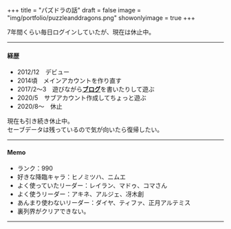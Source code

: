 +++
title = "パズドラの話"
draft = false
image = "img/portfolio/puzzleanddragons.png"
showonlyimage = true
+++

7年間くらい毎日ログインしていたが、現在は休止中。
<!--more-->

***
#### 経歴
* 2012/12　デビュー
* 2014頃　メインアカウントを作り直す
* 2017/2～3　遊びながら[**ブログ**](http://hnmth-p.hatenablog.com/)を書いたりして遊ぶ
* 2020/5　サブアカウント作成してちょっと遊ぶ
* 2020/8～　休止

現在も引き続き休止中。  
セーブデータは残っているので気が向いたら復帰したい。

***
#### Memo

* ランク：990
* 好きな降臨キャラ：ヒノミツハ、ニムエ
* よく使っていたリーダー：レイラン、マドゥ、コマさん
* よく使うリーダー：アキネ、アルジェ、冴木創
* あんまり使わないリーダー：ダイヤ、ティファ、正月アルテミス
* 裏列界がクリアできない。

***


